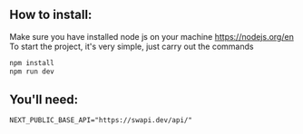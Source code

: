 ## How to install:
Make sure you have installed node js on your machine https://nodejs.org/en
To start the project, it's very simple, just carry out the commands

```bash
npm install
npm run dev
```
## You'll need:
```readme
NEXT_PUBLIC_BASE_API="https://swapi.dev/api/"
```
